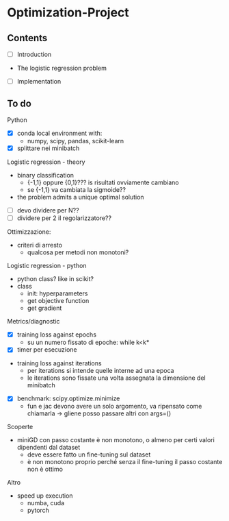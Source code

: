 # Optimization-Project

## Contents

- [ ] Introduction
- The logistic regression problem
- [ ] Implementation

## To do

Python
- [x] conda local environment with:
    - numpy, scipy, pandas, scikit-learn
- [x] splittare nei minibatch

Logistic regression - theory
- binary classification
    - {-1,1} oppure {0,1}??? is risultati ovviamente cambiano
    - se {-1,1} va cambiata la sigmoide??
- the problem admits a unique optimal solution
- [ ] devo dividere per N??
- [ ] dividere per 2 il regolarizzatore??

Ottimizzazione:
- criteri di arresto
    - qualcosa per metodi non monotoni?

Logistic regression - python
- python class? like in scikit?
- class
    - init: hyperparameters
    - get objective function
    - get gradient

Metrics/diagnostic
- [x] training loss against epochs
    - su un numero fissato di epoche: while k<k*
- [x] timer per esecuzione
- training loss against iterations
    - per iterations si intende quelle interne ad una epoca
    - le iterations sono fissate una volta assegnata la dimensione del minibatch
- [x] benchmark: scipy.optimize.minimize
    - fun e jac devono avere un solo argomento, va ripensato come chiamarla -> gliene posso passare altri con args=()

Scoperte
- miniGD con passo costante è non monotono, o almeno per certi valori dipendenti dal dataset
    - deve essere fatto un fine-tuning sul dataset
    - è non monotono proprio perché senza il fine-tuning il passo costante non è ottimo

Altro
- speed up execution
    - numba, cuda
    - pytorch
